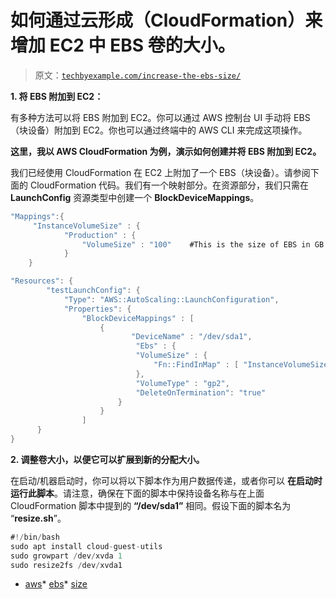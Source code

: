 # 如何通过云形成（CloudFormation）来增加 EC2 中 EBS 卷的大小。

> 原文：[`techbyexample.com/increase-the-ebs-size/`](https://techbyexample.com/increase-the-ebs-size/)

**1\. 将 EBS 附加到 EC2：**

有多种方法可以将 EBS 附加到 EC2。你可以通过 AWS 控制台 UI 手动将 EBS（块设备）附加到 EC2。你也可以通过终端中的 AWS CLI 来完成这项操作。

**这里，我以 AWS CloudFormation 为例，演示如何创建并将 EBS 附加到 EC2。**

我们已经使用 CloudFormation 在 EC2 上附加了一个 EBS（块设备）。请参阅下面的 CloudFormation 代码。我们有一个映射部分。在资源部分，我们只需在 **LaunchConfig** 资源类型中创建一个 **BlockDeviceMappings**。

```go
"Mappings":{
     "InstanceVolumeSize" : {
            "Production" : {
                "VolumeSize" : "100"    #This is the size of EBS in GB
            }
    }

"Resources": {
        "testLaunchConfig": {
            "Type": "AWS::AutoScaling::LaunchConfiguration",
            "Properties": {
                "BlockDeviceMappings" : [
                    {
                           "DeviceName" : "/dev/sda1",                        
                            "Ebs" : {
                            "VolumeSize" : {
                                "Fn::FindInMap" : [ "InstanceVolumeSize", "Production", "VolumeSize" ]
                            },
                            "VolumeType" : "gp2",
                            "DeleteOnTermination": "true"
                        }
                    }
                ]
      }
}
```

**2\. 调整卷大小，以便它可以扩展到新的分配大小。**

在启动/机器启动时，你可以将以下脚本作为用户数据传递，或者你可以 **在启动时运行此脚本**。请注意，确保在下面的脚本中保持设备名称与在上面 CloudFormation 脚本中提到的 **“/dev/sda1”** 相同。假设下面的脚本名为 “**resize.sh**”。

```go
#!/bin/bash                 
sudo apt install cloud-guest-utils
sudo growpart /dev/xvda 1
sudo resize2fs /dev/xvda1
```

+   [aws](https://techbyexample.com/tag/aws/)*   [ebs](https://techbyexample.com/tag/ebs/)*   [size](https://techbyexample.com/tag/size/)
